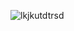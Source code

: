 ![lkjkutdtrsd](https://github.com/Splinez/refactored-octo-goggles/assets/68565117/46540f1e-7be4-4e9d-8c4b-265eeadbd5d2)
